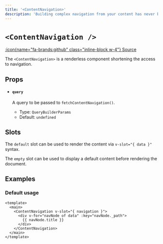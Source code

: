 ```yaml
---
title: '<ContentNavigation>'
description: 'Building complex navigation from your content has never been easier.'
---
```


# `<ContentNavigation />`

[:icon{name="fa-brands:github" class="inline-block w-4"} Source](https://github.com/nuxt/content/blob/main/src/runtime/components/ContentNavigation.ts)

The `<ContentNavigation>` is a renderless component shortening the access to navigation.

## Props

- #### `query`

  A query to be passed to `fetchContentNavigation()`.
  - Type: `QueryBuilderParams`
  - Default: `undefined`

## Slots

The `default` slot can be used to render the content via `v-slot="{ data }"` syntax.

The `empty` slot can be used to display a default content before rendering the document.

## Examples

### Default usage

```vue [pages/[...slug.vue]]
<template>
  <main>
    <ContentNavigation v-slot="{ navigation }">
      <div v-for="navNode of data" :key="navNode._path">
        {{ navNode.title }}
      </div>
    </ContentNavigation>
  </main>
</template>
```
